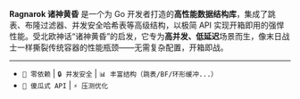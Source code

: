 **Ragnarok 诸神黄昏** 是一个为 Go 开发者打造的**高性能数据结构库**，集成了跳表、布隆过滤器、并发安全哈希表等高级结构，以极简 API 实现开箱即用的强悍性能。受北欧神话“诸神黄昏”的启发，它专为**高并发、低延迟**场景而生，像末日战士一样撕裂传统容器的性能瓶颈——无需复杂配置，开箱即战。  

---

- `🚀 零依赖` | `🔒 并发安全` | `📊 丰富结构（跳表/BF/环形缓冲...）`  
- `🎯 傻瓜式 API` | `⚡ 压测优化`

